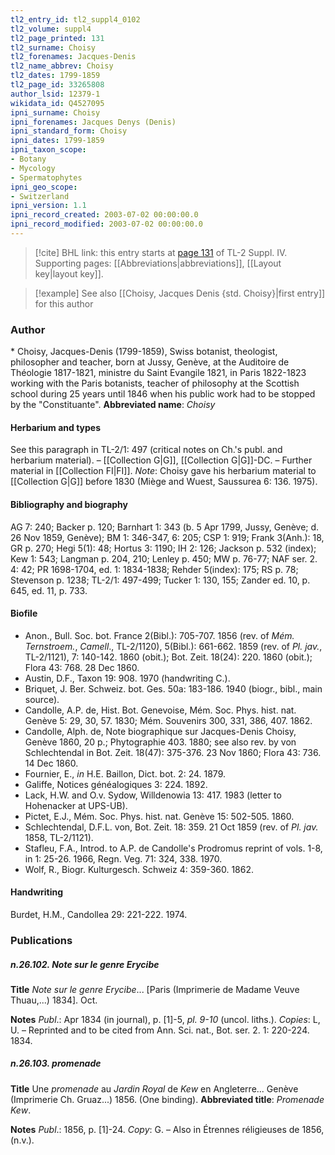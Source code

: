 ```yaml
---
tl2_entry_id: tl2_suppl4_0102
tl2_volume: suppl4
tl2_page_printed: 131
tl2_surname: Choisy
tl2_forenames: Jacques-Denis
tl2_name_abbrev: Choisy
tl2_dates: 1799-1859
tl2_page_id: 33265808
author_lsid: 12379-1
wikidata_id: Q4527095
ipni_surname: Choisy
ipni_forenames: Jacques Denys (Denis)
ipni_standard_form: Choisy
ipni_dates: 1799-1859
ipni_taxon_scope: 
- Botany
- Mycology
- Spermatophytes
ipni_geo_scope: 
- Switzerland
ipni_version: 1.1
ipni_record_created: 2003-07-02 00:00:00.0
ipni_record_modified: 2003-07-02 00:00:00.0
---
```



> [!cite] BHL link: this entry starts at [page 131](https://www.biodiversitylibrary.org/page/33265808) of TL-2 Suppl. IV.
> Supporting pages: [[Abbreviations|abbreviations]], [[Layout key|layout key]].

> [!example] See also [[Choisy, Jacques Denis {std. Choisy}|first entry]] for this author

### Author

\* Choisy, Jacques-Denis (1799-1859), Swiss botanist, theologist, philosopher and teacher, born at Jussy, Genève, at the Auditoire de Théologie 1817-1821, ministre du Saint Evangile 1821, in Paris 1822-1823 working with the Paris botanists, teacher of philosophy at the Scottish school during 25 years until 1846 when his public work had to be stopped by the "Constituante". 
**Abbreviated name**: *Choisy*

#### Herbarium and types

See this paragraph in TL-2/1: 497 (critical notes on Ch.'s publ. and herbarium material). – [[Collection G|G]], [[Collection G|G]]-DC. – Further material in [[Collection FI|FI]].
*Note*: Choisy gave his herbarium material to [[Collection G|G]] before 1830 (Miège and Wuest, Saussurea 6: 136. 1975).

#### Bibliography and biography

AG 7: 240; Backer p. 120; Barnhart 1: 343 (b. 5 Apr 1799, Jussy, Genève; d. 26 Nov 1859, Genève); BM 1: 346-347, 6: 205; CSP 1: 919; Frank 3(Anh.): 18, GR p. 270; Hegi 5(1): 48; Hortus 3: 1190; IH 2: 126; Jackson p. 532 (index); Kew 1: 543; Langman p. 204, 210; Lenley p. 450; MW p. 76-77; NAF ser. 2. 4: 42; PR 1698-1704, ed. 1: 1834-1838; Rehder 5(index): 175; RS p. 78; Stevenson p. 1238; TL-2/1: 497-499; Tucker 1: 130, 155; Zander ed. 10, p. 645, ed. 11, p. 733.

#### Biofile

- Anon., Bull. Soc. bot. France 2(Bibl.): 705-707. 1856 (rev. of *Mém. Ternstroem.*, *Camell*., TL-2/1120), 5(Bibl.): 661-662. 1859 (rev. of *Pl. jav.*, TL-2/1121), 7: 140-142. 1860 (obit.); Bot. Zeit. 18(24): 220. 1860 (obit.); Flora 43: 768. 28 Dec 1860.
- Austin, D.F., Taxon 19: 908. 1970 (handwriting C.).
- Briquet, J. Ber. Schweiz. bot. Ges. 50a: 183-186. 1940 (biogr., bibl., main source).
- Candolle, A.P. de, Hist. Bot. Genevoise, Mém. Soc. Phys. hist. nat. Genève 5: 29, 30, 57. 1830; Mém. Souvenirs 300, 331, 386, 407. 1862.
- Candolle, Alph. de, Note biographique sur Jacques-Denis Choisy, Genève 1860, 20 p.; Phytographie 403. 1880; see also rev. by von Schlechtendal in Bot. Zeit. 18(47): 375-376. 23 Nov 1860; Flora 43: 736. 14 Dec 1860.
- Fournier, E., *in* H.E. Baillon, Dict. bot. 2: 24. 1879.
- Galiffe, Notices généalogiques 3: 224. 1892.
- Lack, H.W. and O.v. Sydow, Willdenowia 13: 417. 1983 (letter to Hohenacker at UPS-UB).
- Pictet, E.J., Mém. Soc. Phys. hist. nat. Genève 15: 502-505. 1860.
- Schlechtendal, D.F.L. von, Bot. Zeit. 18: 359. 21 Oct 1859 (rev. of *Pl. jav.* 1858, TL-2/1121).
- Stafleu, F.A., Introd. to A.P. de Candolle's Prodromus reprint of vols. 1-8, in 1: 25-26. 1966, Regn. Veg. 71: 324, 338. 1970.
- Wolf, R., Biogr. Kulturgesch. Schweiz 4: 359-360. 1862.

#### Handwriting

Burdet, H.M., Candollea 29: 221-222. 1974.

### Publications

##### n.26.102. Note sur le genre Erycibe

**Title**
*Note sur le genre Erycibe*... \[Paris (Imprimerie de Madame Veuve Thuau,...) 1834\]. Oct.

**Notes**
*Publ*.: Apr 1834 (in journal), p. \[1\]-5, *pl. 9-10* (uncol. liths.). *Copies*: L, U. – Reprinted and to be cited from Ann. Sci. nat., Bot. ser. 2. 1: 220-224. 1834.

##### n.26.103. promenade

**Title**
Une *promenade* au *Jardin Royal* de *Kew* en Angleterre... Genève (Imprimerie Ch. Gruaz...) 1856. (One binding).
**Abbreviated title**: *Promenade Kew*.

**Notes**
*Publ*.: 1856, p. \[1\]-24. *Copy*: G. – Also in Étrennes réligieuses de 1856, (n.v.).

